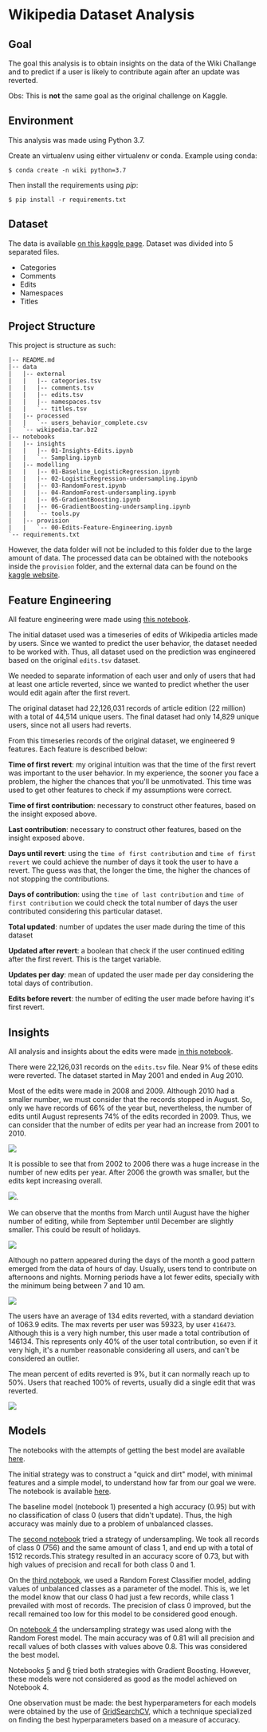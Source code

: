 # Wikipedia Dataset Analysis

## Goal

The goal this analysis is to obtain insights on the data of the Wiki Challange and to 
predict if a user is likely to contribute again after an update was reverted. 

Obs: This is **not** the same goal as the original challenge on Kaggle.

## Environment

This analysis was made using Python 3.7.

Create an virtualenv using either virtualenv or conda. Example using conda:

`$ conda create -n wiki python=3.7`

Then install the requirements using *pip*:

`$ pip install -r requirements.txt`

## Dataset

The data is available [on this kaggle page](https://www.kaggle.com/c/wikichallenge).
Dataset was divided into 5 separated files.

* Categories
* Comments
* Edits
* Namespaces
* Titles

## Project Structure

This project is structure as such:

```
|-- README.md
|-- data
|   |-- external
|   |   |-- categories.tsv
|   |   |-- comments.tsv
|   |   |-- edits.tsv
|   |   |-- namespaces.tsv
|   |   `-- titles.tsv
|   |-- processed
|   |   `-- users_behavior_complete.csv
|   `-- wikipedia.tar.bz2
|-- notebooks
|   |-- insights
|   |   |-- 01-Insights-Edits.ipynb
|   |   `-- Sampling.ipynb
|   |-- modelling
|   |   |-- 01-Baseline_LogisticRegression.ipynb
|   |   |-- 02-LogisticRegression-undersampling.ipynb
|   |   |-- 03-RandomForest.ipynb
|   |   |-- 04-RandomForest-undersampling.ipynb
|   |   |-- 05-GradientBoosting.ipynb
|   |   |-- 06-GradientBoosting-undersampling.ipynb
|   |   `-- tools.py
|   |-- provision
|   |   `-- 00-Edits-Feature-Engineering.ipynb
`-- requirements.txt
```

However, the data folder will not be included to this folder due to the large 
amount of data. The processed data can be obtained with the notebooks inside the 
`provision` folder, and the external data can be found on the 
[kaggle website](https://www.kaggle.com/c/wikichallenge).


## Feature Engineering

All feature engineering were made using [this notebook](https://github.com/leportella/wiki-analysis/blob/master/notebooks/provision/00-Edits-Feature-Engineering.ipynb).

The initial dataset used was a timeseries of edits of Wikipedia articles made 
by users. Since we wanted to predict the user behavior, the dataset needed to be 
worked with. Thus, all dataset used on the prediction was engineered based on the 
original `edits.tsv` dataset.

We needed to separate information of each user and only of users that had at least one 
article reverted, since we wanted to predict whether the user would edit again after the first 
revert. 

The original dataset had 22,126,031 records of article edition (22 million) with a total 
of 44,514 unique users. The final dataset had only 14,829 unique users, since not all users 
had reverts.

From this timeseries records of the original dataset, we engineered 9 features.
Each feature is described below:

**Time of first revert**: my original intuition was that the time of the first 
revert was important to the user behavior. In my experience, the sooner you face a 
problem, the higher the chances that you'll be unmotivated. This time was used to 
get other features to check if my assumptions were correct. 

**Time of first contribution**: necessary to construct other features, based on the 
insight exposed above.

**Last contribution**: necessary to construct other features, based on the 
insight exposed above.

**Days until revert**: using the `time of first contribution` and `time of first revert` we 
could achieve the number of days it took the user to have a revert. The guess was that, 
the longer the time, the higher the chances of not stopping the contributions.

**Days of contribution**: using the `time of last contribution` and `time of 
first contribution` we could check the total number of days the user contributed considering 
this particular dataset.

**Total updated**: number of updates the user made during the time of this dataset 

**Updated after revert**: a boolean that check if the user continued editing after the first 
revert. This is the target variable.

**Updates per day**: mean of updated the user made per day considering the total days of 
contribution.  

**Edits before revert**: the number of editing the user made before having it's first revert.


## Insights

All analysis and insights about the edits were made [in this
notebook](https://github.com/leportella/wiki-analysis/blob/master/notebooks/insights/01-Insights-Edits.ipynb).

There were 22,126,031 records on the `edits.tsv` file. Near 9% of these edits
were reverted. The dataset started in May 2001 and ended in Aug 2010. 

Most of the edits were made in 2008 and 2009. Although 2010 had a smaller
number, we must consider that the records stopped in August. So, only we have
records of 66% of the year but, nevertheless, the number of edits until August
represents 74% of the edits recorded in 2009. Thus, we can consider that the
number of edits per year had an increase from 2001 to 2010. 

![](https://i.imgur.com/Zel9kcN.png)

It is possible to see that from 2002 to 2006 there was a huge increase in the
number of new edits per year. After 2006 the growth was smaller, but the edits
kept increasing overall.

![](https://i.imgur.com/uwrAHzu.png).

We can observe that the months from March until August have the higher number
of editing, while from September until December are slightly smaller. This could
be result of holidays. 

![](https://i.imgur.com/S1pK74Z.png)

Although no pattern appeared during the days of the month a good pattern
emerged from the data of hours of day. Usually, users tend to contribute on
afternoons and nights. Morning periods have a lot fewer edits, specially with
the minimum being between 7 and 10 am. 

![](https://i.imgur.com/OHQodon.png)

The users have an average of 134 edits reverted, with a standard deviation of
1063.9 edits. The max reverts per user was 59323, by user `416473`. Although
this is a very high number, this user made a total contribution of 146134. This 
represents only 40% of the user total contribution, so even if it very high, it's a 
number reasonable considering all users, and can't be considered an outlier.

The mean percent of edits reverted is 9%, but it can normally reach up to 50%.
Users that reached 100% of reverts, usually did a single edit that was
reverted.

![](https://i.imgur.com/dy2g2kT.png)

## Models

The notebooks with the attempts of getting the best model are available [here](https://github.com/leportella/wiki-analysis/tree/master/notebooks/modelling).

The initial strategy was to construct a "quick and dirt" model, with minimal features and 
a simple model, to understand how far from our goal we were. The notebook is 
available [here](https://github.com/leportella/wiki-analysis/blob/master/notebooks/modelling/01-Baseline_LogisticRegression.ipynb).

The baseline model (notebook 1) presented a high accuracy (0.95) but with no classification of 
class 0 (users that didn't update). Thus, the high accuracy was mainly due to a problem of unbalanced classes. 

The [second notebook](https://github.com/leportella/wiki-analysis/blob/master/notebooks/modelling/02-LogisticRegression-undersampling.ipynb) tried a strategy of undersampling. We took all 
records of class 0 (756) and the same amount of class 1, and end up with a total of 1512 records.This strategy resulted in an accuracy score of 0.73, but with high values of precision and recall for both class 0 and 1. 

On the [third notebook](https://github.com/leportella/wiki-analysis/blob/master/notebooks/modelling/03-RandomForest.ipynb), we used a Random Forest Classifier model, adding values of unbalanced 
classes as a parameter of the model. This is, we let the model know that our class 0 had just a few records, while class 1 prevailed with most of records. The precision of class 0 improved, but the recall remained too low for this model to be considered good enough.

On [notebook 4](https://github.com/leportella/wiki-analysis/blob/master/notebooks/modelling/04-RandomForest-undersampling.ipynb) the undersampling strategy was used along with the Random Forest model. The main accuracy was of 0.81 will all precision and recall values of both classes with values above 0.8. This was considered the best model.

Notebooks [5](https://github.com/leportella/wiki-analysis/blob/master/notebooks/modelling/05-GradientBoosting.ipynb) and [6](https://github.com/leportella/wiki-analysis/blob/master/notebooks/modelling/06-GradientBoosting-undersampling.ipynb) tried both strategies with Gradient Boosting. However, these models were not considered as good as the model achieved on Notebook 4. 

One observation must be made: the best hyperparameters for each models were obtained by the 
use of [GridSearchCV](http://scikit-learn.org/stable/modules/generated/sklearn.model_selection.GridSearchCV.html), which a technique specialized on finding the best hyperparameters based on a measure of accuracy.
